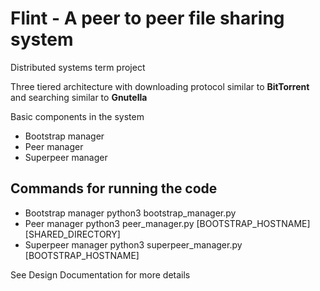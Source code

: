 # Flint - A peer to peer file sharing system

Distributed systems term project

Three tiered architecture with downloading protocol similar to **BitTorrent** and searching similar to **Gnutella**

Basic components in the system
- Bootstrap manager
- Peer manager
- Superpeer manager


## Commands for running the code

- Bootstrap manager
python3 bootstrap_manager.py
- Peer manager
python3 peer_manager.py [BOOTSTRAP_HOSTNAME] [SHARED_DIRECTORY] 
- Superpeer manager
python3 superpeer_manager.py [BOOTSTRAP_HOSTNAME]

See Design Documentation for more details


